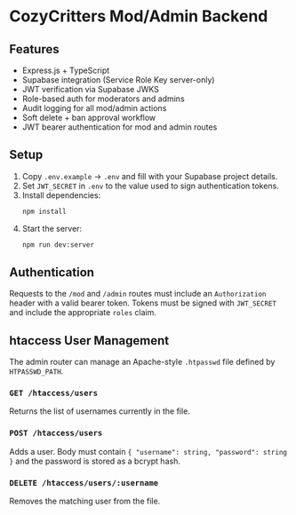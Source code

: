 # CozyCritters Mod/Admin Backend

## Features
- Express.js + TypeScript
- Supabase integration (Service Role Key server-only)
- JWT verification via Supabase JWKS
- Role-based auth for moderators and admins
- Audit logging for all mod/admin actions
- Soft delete + ban approval workflow
 - JWT bearer authentication for mod and admin routes

## Setup
1. Copy `.env.example` → `.env` and fill with your Supabase project details.
2. Set `JWT_SECRET` in `.env` to the value used to sign authentication tokens.
3. Install dependencies:
   ```bash
   npm install
   ```
4. Start the server:
   ```bash
   npm run dev:server
   ```

## Authentication

Requests to the `/mod` and `/admin` routes must include an `Authorization` header with a valid bearer token. Tokens must be signed with `JWT_SECRET` and include the appropriate `roles` claim.

## htaccess User Management

The admin router can manage an Apache-style `.htpasswd` file defined by `HTPASSWD_PATH`.

### `GET /htaccess/users`
Returns the list of usernames currently in the file.

### `POST /htaccess/users`
Adds a user. Body must contain `{ "username": string, "password": string }` and the password is stored as a bcrypt hash.

### `DELETE /htaccess/users/:username`
Removes the matching user from the file.

